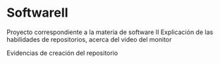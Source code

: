 # SoftwareII
Proyecto correspondiente a la materia de software II
Explicación de las habilidades de repositorios, acerca del video del monitor

Evidencias de creación del repositorio

